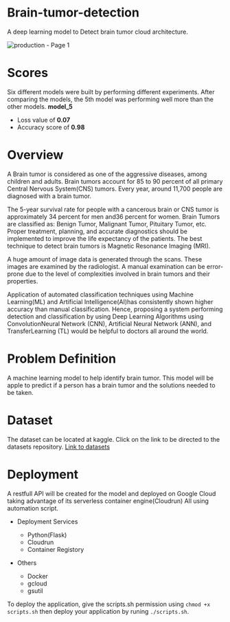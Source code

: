 # Brain-tumor-detection
A deep learning model to Detect brain tumor cloud architecture.

![production - Page 1](https://user-images.githubusercontent.com/74520811/137378929-fb5307ea-4200-4065-a564-8eb046e4118c.png)

# Scores
Six different models were built by performing different experiments. After comparing the models, the 5th model was performing well more than the other models.
**model_5**
* Loss value of **0.07**
* Accuracy score of **0.98**

# Overview
A Brain tumor is considered as one of the aggressive diseases, among children and adults. Brain tumors account for 85 to 90 percent of all primary Central Nervous System(CNS) tumors. Every year, around 11,700 people are diagnosed with a brain tumor.


The 5-year survival rate for people with a cancerous brain or CNS tumor is approximately 34 percent for men and36 percent for women. Brain Tumors are classified as: Benign Tumor, Malignant Tumor, Pituitary Tumor, etc. Proper treatment, planning, and accurate diagnostics should be implemented to improve the life expectancy of the patients. The best technique to detect brain tumors is Magnetic Resonance Imaging (MRI).

A huge amount of image data is generated through the scans. These images are examined by the radiologist. A manual examination can be error-prone due to the level of complexities involved in brain tumors and their properties.

Application of automated classification techniques using Machine Learning(ML) and Artificial Intelligence(AI)has consistently shown higher accuracy than manual classification. Hence, proposing a system performing detection and classification by using Deep Learning Algorithms using ConvolutionNeural Network (CNN), Artificial Neural Network (ANN), and TransferLearning (TL) would be helpful to doctors all around the world.


# Problem Definition
A machine learning model to help identify brain tumor. This model will be apple to predict if a person has a brain tumor and the solutions needed to be taken.

# Dataset
The dataset can be located at kaggle. Click on the link to be directed to the datasets repository. [Link to datasets](https://www.kaggle.com/ahmedhamada0/brain-tumor-detection)

# Deployment
A restfull API will be created for the model and deployed on Google Cloud taking advantage of its serverless container engine(Cloudrun) All using automation script.

* Deployment Services
  * Python(Flask)
  * Cloudrun
  * Container Registory

* Others
  * Docker
  * gcloud
  * gsutil

To deploy the application, give the scripts.sh permission using `chmod +x scripts.sh` then deploy your application by runing `./scripts.sh`.

